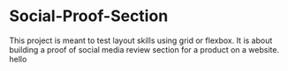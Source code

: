 # Social-Proof-Section
This project is meant to test layout skills using grid or flexbox. It is about building a proof of social media review section for a product on a website.
hello

